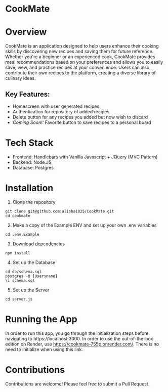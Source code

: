 # CookMate

# Overview 

CookMate is an application designed to help users enhance their cooking skills by discovering new recipes and saving them for future reference. Whether you're a beginner or an experienced cook, CookMate provides meal recommendations based on your preferences and allows you to easily save, view, and practice recipes at your convenience. Users can also contribute their own recipes to the platform, creating a diverse library of culinary ideas.

## Key Features:
* Homescreen with user generated recipes
* Authentication for repository of added recipes
* Delete button for any recipes you added but now wish to discard
* _Coming Soon!:_ Favorite button to save recipes to a personal board

# Tech Stack
* Frontend: Handlebars with Vanilla Javascript + JQuery (MVC Pattern)
* Backend: Node.JS
* Database: Postgres

# Installation
1. Clone the repository
```
git clone git@github.com:alisha1025/CookMate.git
cd cookmate
```

2. Make a copy of the Example ENV and set up your own .env variables
```
cd .env.Example
```

3. Download dependencies
```
npm install
```

4. Set up the Database
```
cd db/schema.sql
postgres -U [Usersname]
\i schema.sql
```


5. Set up the Server
```
cd server.js
```

# Running the App
In order to run this app, you go through the initialization steps before navigating to https://localhost:3000. In order to use the out-of-the-box edition on Render, use https://cookmate-755p.onrender.com/. There is no need to initialize when using this link. 


# Contributions
Contributions are welcome! Please feel free to submit a Pull Request.

